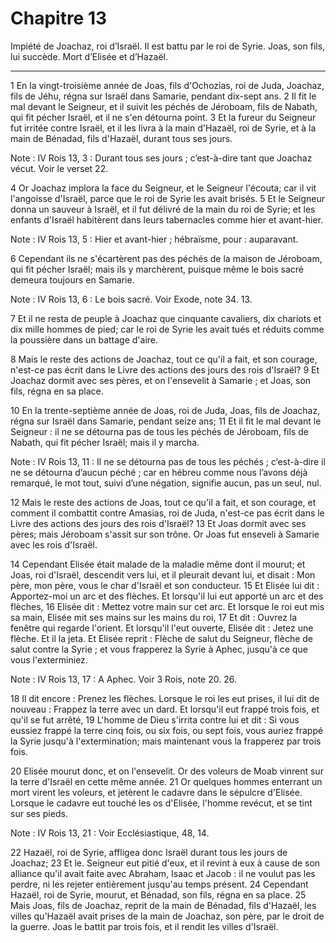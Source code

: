 # Chapitre 13

Impiété de Joachaz, roi d’Israël.
Il est battu par le roi de Syrie.
Joas, son fils, lui succède.
Mort d’Elisée et d’Hazaël.

***

1 En la vingt-troisième année de Joas, fils d'Ochozias, roi de Juda, Joachaz, fils de Jéhu, régna sur Israël dans Samarie, pendant dix-sept ans. 2 Il fit le mal devant le Seigneur, et il suivit les péchés de Jéroboam, fils de Nabath, qui fit pécher Israël, et il ne s'en détourna point. 3 Et la fureur du Seigneur fut irritée contre Israël, et il les livra à la main d'Hazaël, roi de Syrie, et à la main de Bénadad, fils d'Hazaël, durant tous ses jours.

<span class="bible-note">Note : </span> IV Rois 13, 3 : Durant tous ses jours ; c’est-à-dire tant que Joachaz vécut. Voir le verset 22.

4 Or Joachaz implora la face du Seigneur, et le Seigneur l'écouta; car il vit l'angoisse d'Israël, parce que le roi de Syrie les avait brisés. 5 Et le Seigneur donna un sauveur à Israël, et il fut délivré de la main du roi de Syrie; et les enfants d'Israël habitèrent dans leurs tabernacles comme hier et avant-hier.

<span class="bible-note">Note : </span> IV Rois 13, 5 : Hier et avant-hier ; hébraïsme, pour : auparavant.

6 Cependant ils ne s'écartèrent pas des péchés de la maison de Jéroboam, qui fit pécher Israël; mais ils y marchèrent, puisque même le bois sacré demeura toujours en Samarie.

<span class="bible-note">Note : </span> IV Rois 13, 6 : Le bois sacré. Voir Exode, note 34. 13.

7 Et il ne resta de peuple à Joachaz que cinquante cavaliers, dix chariots et dix mille hommes de pied; car le roi de Syrie les avait tués et réduits comme la poussière dans un battage d'aire.


8 Mais le reste des actions de Joachaz, tout ce qu'il a fait, et son courage, n'est-ce pas écrit dans le Livre des actions des jours des rois d'Israël? 9 Et Joachaz dormit avec ses pères, et on l'ensevelit à Samarie ; et Joas, son fils, régna en sa place.


10 En la trente-septième année de Joas, roi de Juda, Joas, fils de Joachaz, régna sur Israël dans Samarie, pendant seize ans; 11 Et il fit le mal devant le Seigneur : il ne se détourna pas de tous les péchés de Jéroboam, fils de Nabath, qui fit pécher Israël; mais il y marcha.

<span class="bible-note">Note : </span> IV Rois 13, 11 : Il ne se détourna pas de tous les péchés ; c’est-à-dire il ne se détourna d’aucun péché ; car en hébreu comme nous l’avons déjà remarqué, le mot tout, suivi d’une négation, signifie aucun, pas un seul, nul.

12 Mais le reste des actions de Joas, tout ce qu'il a fait, et son courage, et comment il combattit contre Amasias, roi de Juda, n'est-ce pas écrit dans le Livre des actions des jours des rois d'Israël? 13 Et Joas dormit avec ses pères; mais Jéroboam s'assit sur son trône. Or Joas fut enseveli à Samarie avec les rois d'Israël.


14 Cependant Elisée était malade de la maladie même dont il mourut; et Joas, roi d'Israël, descendit vers lui, et il pleurait devant lui, et disait : Mon père, mon père, vous le char d'Israël et son conducteur. 15 Et Elisée lui dit : Apportez-moi un arc et des flèches. Et lorsqu'il lui eut apporté un arc et des flèches, 16 Elisée dit : Mettez votre main sur cet arc. Et lorsque le roi eut mis sa main, Elisée mit ses mains sur les mains du roi, 17 Et dit : Ouvrez la fenêtre qui regarde l'orient. Et lorsqu'il l'eut ouverte, Elisée dit : Jetez une flèche. Et il la jeta. Et Elisée reprit : Flèche de salut du Seigneur, flèche de salut contre la Syrie ; et vous frapperez la Syrie à Aphec, jusqu'à ce que vous l'exterminiez.

<span class="bible-note">Note : </span> IV Rois 13, 17 : A Aphec. Voir 3 Rois, note 20. 26.

18 Il dit encore : Prenez les flèches. Lorsque le roi les eut prises, il lui dit de nouveau : Frappez la terre avec un dard. Et lorsqu'il eut frappé trois fois, et qu'il se fut arrêté, 19 L'homme de Dieu s'irrita contre lui et dit : Si vous eussiez frappé la terre cinq fois, ou six fois, ou sept fois, vous auriez frappé la Syrie jusqu'à l'extermination; mais maintenant vous la frapperez par trois fois.


20 Elisée mourut donc, et on l'ensevelit. Or des voleurs de Moab vinrent sur la terre d'Israël en cette même année. 21 Or quelques hommes enterrant un mort virent les voleurs, et jetèrent le cadavre dans le sépulcre d'Elisée. Lorsque le cadavre eut touché les os d'Elisée, l'homme revécut, et se tint sur ses pieds.

<span class="bible-note">Note : </span> IV Rois 13, 21 : Voir Ecclésiastique, 48, 14.


22 Hazaël, roi de Syrie, affligea donc Israël durant tous les jours de Joachaz; 23 Et le. Seigneur eut pitié d'eux, et il revint à eux à cause de son alliance qu'il avait faite avec Abraham, Isaac et Jacob : il ne voulut pas les perdre, ni les rejeter entièrement jusqu'au temps présent. 24 Cependant Hazaël, roi de Syrie, mourut, et Bénadad, son fils, régna en sa place. 25 Mais Joas, fils de Joachaz, reprit de la main de Bénadad, fils d'Hazaël, les villes qu'Hazaël avait prises de la main de Joachaz, son père, par le droit de la guerre. Joas le battit par trois fois, et il rendit les villes d'Israël.


